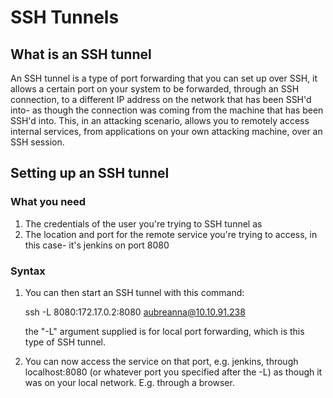 # SSH Tunnels 

## What is an SSH tunnel
An SSH tunnel is a type of port forwarding that you can set up over SSH, it allows a certain port on your system to be forwarded, through an SSH connection, to a different IP address on the network that has been SSH'd into- as though the connection was coming from the machine that has been SSH'd into. This, in an attacking scenario, allows you to remotely access internal services, from applications on your own attacking machine, over an SSH session.

## Setting up an SSH tunnel
### What you need
1. The credentials of the user you're trying to SSH tunnel as 
2. The location and port for the remote service you're trying to access, in this case- it's jenkins on port 8080

### Syntax
1. You can then start an SSH tunnel with this command:

	ssh -L 8080:172.17.0.2:8080 aubreanna@10.10.91.238

	the "-L" argument supplied is for local port forwarding, which is this type of SSH tunnel.

2. You can now access the service on that port, e.g. jenkins, through localhost:8080 (or whatever port you specified after the -L) as though it was on your local network. E.g. through a browser.
